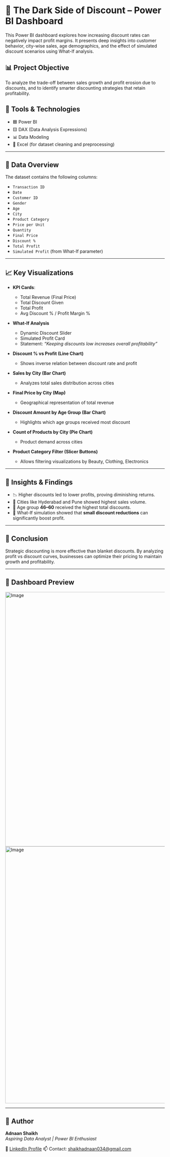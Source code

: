 # 🧠 The Dark Side of Discount – Power BI Dashboard

This Power BI dashboard explores how increasing discount rates can negatively impact profit margins. It presents deep insights into customer behavior, city-wise sales, age demographics, and the effect of simulated discount scenarios using What-If analysis.

## 📊 Project Objective

To analyze the trade-off between sales growth and profit erosion due to discounts, and to identify smarter discounting strategies that retain profitability.

## 📂 Tools & Technologies

- 🟦 Power BI
- 🟨 DAX (Data Analysis Expressions)
- 📊 Data Modeling
- 📄 Excel (for dataset cleaning and preprocessing)

---

## 🧩 Data Overview

The dataset contains the following columns:

- `Transaction ID`
- `Date`
- `Customer ID`
- `Gender`
- `Age`
- `City`
- `Product Category`
- `Price per Unit`
- `Quantity`
- `Final Price`
- `Discount %`
- `Total Profit`
- `Simulated Profit` (from What-If parameter)

---

## 📈 Key Visualizations

- **KPI Cards**:  
  - Total Revenue (Final Price)  
  - Total Discount Given  
  - Total Profit  
  - Avg Discount % / Profit Margin %

- **What-If Analysis**  
  - Dynamic Discount Slider  
  - Simulated Profit Card  
  - Statement: *“Keeping discounts low increases overall profitability”*

- **Discount % vs Profit (Line Chart)**  
  - Shows inverse relation between discount rate and profit

- **Sales by City (Bar Chart)**  
  - Analyzes total sales distribution across cities

- **Final Price by City (Map)**  
  - Geographical representation of total revenue

- **Discount Amount by Age Group (Bar Chart)**  
  - Highlights which age groups received most discount

- **Count of Products by City (Pie Chart)**  
  - Product demand across cities

- **Product Category Filter (Slicer Buttons)**  
  - Allows filtering visualizations by Beauty, Clothing, Electronics

---

## 🧠 Insights & Findings

- 📉 Higher discounts led to lower profits, proving diminishing returns.
- 📍 Cities like Hyderabad and Pune showed highest sales volume.
- 👵 Age group **46–60** received the highest total discounts.
- 🧪 What-If simulation showed that **small discount reductions** can significantly boost profit.

---

## 🎯 Conclusion

Strategic discounting is more effective than blanket discounts. By analyzing profit vs discount curves, businesses can optimize their pricing to maintain growth and profitability.

---

## 📸 Dashboard Preview
<img width="1437" height="804" alt="Image" src="https://github.com/user-attachments/assets/0cb9aa43-20f1-4ffb-99e7-e72d1ca22642" />

<img width="1436" height="812" alt="Image" src="https://github.com/user-attachments/assets/8a69745b-39ae-4dda-b5a9-edba72425035" />


---

## 👤 Author

**Adnaan Shaikh**  
*Aspiring Data Analyst | Power BI Enthusiast*

🔗 [LinkedIn Profile](https://www.linkedin.com/in/adnaan-shaikh-6700bb310 ) 
📫 Contact: shaikhadnaan034@gmail.com
